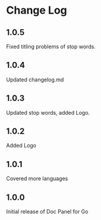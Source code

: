 # Change Log

## 1.0.5
Fixed titling problems of stop words.

## 1.0.4
Updated changelog.md

## 1.0.3
Updated stop words, added Logo.

## 1.0.2
Added Logo

## 1.0.1
Covered more languages

## 1.0.0
Initial release of Doc Panel for Go

